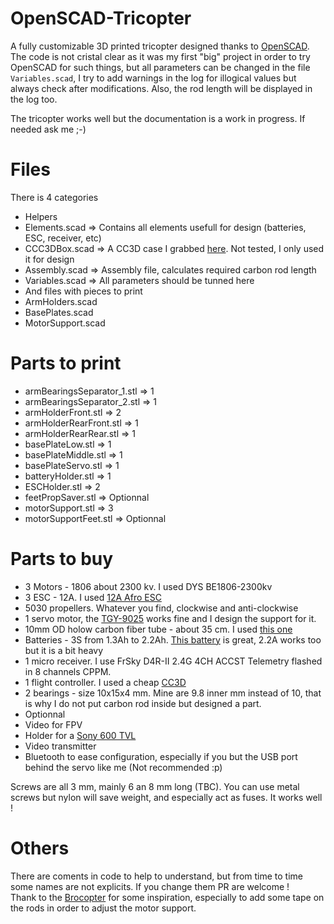 # OpenSCAD-Tricopter
A fully customizable 3D printed tricopter designed thanks to [OpenSCAD](http://www.openscad.org).  
The code is not cristal clear as it was my first "big" project in order to try OpenSCAD for such things, but all parameters can be changed in the file `Variables.scad`, I try to add warnings in the log for illogical values but always check after modifications. Also, the rod length will be displayed in the log too.

The tricopter works well but the documentation is a work in progress. If needed ask me ;-)

# Files
There is 4 categories
 * Helpers
  * Elements.scad => Contains all elements usefull for design (batteries, ESC, receiver, etc)
  * CCC3DBox.scad => A CC3D case I grabbed [here](http://www.thingiverse.com/thing:95644). Not tested, I only used it for design
 * Assembly.scad => Assembly file, calculates required carbon rod length
 * Variables.scad => All parameters should be tunned here
 * And files with pieces to print
  * ArmHolders.scad
  * BasePlates.scad
  * MotorSupport.scad

# Parts to print
 * armBearingsSeparator_1.stl => 1
 * armBearingsSeparator_2.stl => 1
 * armHolderFront.stl => 2
 * armHolderRearFront.stl => 1
 * armHolderRearRear.stl => 1
 * basePlateLow.stl => 1
 * basePlateMiddle.stl => 1
 * basePlateServo.stl => 1
 * batteryHolder.stl => 1
 * ESCHolder.stl => 2
 * feetPropSaver.stl => Optionnal
 * motorSupport.stl => 3
 * motorSupportFeet.stl => Optionnal

# Parts to buy
 * 3 Motors - 1806 about 2300 kv. I used DYS BE1806-2300kv
 * 3 ESC -  12A. I used [12A Afro ESC](https://www.hobbyking.com/hobbyking/store/%5F%5F62955%5F%5FAfro%5FESC%5F12Amp%5FBEC%5FUltraLite%5FMultirotor%5FESC%5FV3%5FSimonK%5FFirmware%5FUK%5FWarehouse%5F.html)
 * 5030 propellers. Whatever you find, clockwise and anti-clockwise
 * 1 servo motor, the [TGY-9025](https://www.hobbyking.com/hobbyking/store/%5F%5F31879%5F%5FTurnigy%5F8482%5FTGY%5F9025MG%5FMG%5FServo%5F1%5F8kg%5F0%5F09sec%5F11g%5FUK%5FWarehouse%5F.html) works fine and I design the support for it.
 * 10mm OD holow carbon fiber tube - about 35 cm. I used [this one](https://www.hobbyking.com/hobbyking/store/%5F%5F26195%5F%5FCarbon%5FFiber%5FTube%5Fhollow%5F10x750mm%5FUK%5FWarehouse%5F.html)
 * Batteries - 3S from 1.3Ah to 2.2Ah. [This battery](https://www.hobbyking.com/hobbyking/store/%5F%5F32111%5F%5FZIPPY%5FCompact%5F1300mAh%5F3S%5F25C%5FLipo%5FPack%5FUK%5FWarehouse%5F.html) is great, 2.2A works too but it is a bit heavy
 * 1 micro receiver. I use FrSky D4R-II 2.4G 4CH ACCST Telemetry flashed in 8 channels CPPM.
 * 1 flight controller. I used a cheap [CC3D](http://www.openpilot.org/products/openpilot-coptercontrol-platform)
 * 2 bearings - size 10x15x4 mm. Mine are 9.8 inner mm instead of 10, that is why I do not put carbon rod inside but designed a part.
 * Optionnal
  * Video for FPV
   * Holder for a [Sony 600 TVL](http://www.surveilzone.com/fpv/fpv-camera/sony-super-had-ccd-600tvl-fpv-ir-block-camera-2.8mm-lens)
   * Video transmitter
  * Bluetooth to ease configuration, especially if you but the USB port behind the servo like me (Not recommended :p)

Screws are all 3 mm, mainly 6 an 8 mm long (TBC). You can use metal screws but nylon will save weight, and especially act as fuses. It works well !

# Others
There are coments in code to help to understand, but from time to time some names are not explicits. If you change them PR are welcome !  
Thank to the [Brocopter](http://www.thingiverse.com/thing:413639) for some inspiration, especially to add some tape on the rods in order to adjust the motor support.
